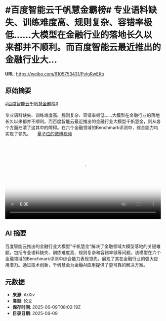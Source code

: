 # #百度智能云千帆慧金霸榜# 专业语料缺失、训练难度高、规则复杂、容错率极低……大模型在金融行业的落地长久以来都并不顺利。而百度智能云最近推出的金融行业大...

**URL**: https://weibo.com/6105753431/PvIgRwEKo

## 原始摘要

<a href="https://m.weibo.cn/search?containerid=231522type%3D1%26t%3D10%26q%3D%23%E7%99%BE%E5%BA%A6%E6%99%BA%E8%83%BD%E4%BA%91%E5%8D%83%E5%B8%86%E6%85%A7%E9%87%91%E9%9C%B8%E6%A6%9C%23&amp;extparam=%23%E7%99%BE%E5%BA%A6%E6%99%BA%E8%83%BD%E4%BA%91%E5%8D%83%E5%B8%86%E6%85%A7%E9%87%91%E9%9C%B8%E6%A6%9C%23" data-hide=""><span class="surl-text">#百度智能云千帆慧金霸榜#</span></a> <br><br>专业语料缺失、训练难度高、规则复杂、容错率极低……大模型在金融行业的落地长久以来都并不顺利。而百度智能云最近推出的金融行业大模型千帆慧金，则从各个方面扫清了这其中的障碍。在六个金融领域的Benchmark评测中，综合能力均实现了领先。 <a href="https://video.weibo.com/show?fid=1034:5175573807562845" data-hide=""><span class="url-icon"><img style="width: 1rem;height: 1rem" src="https://h5.sinaimg.cn/upload/2015/09/25/3/timeline_card_small_video_default.png" referrerpolicy="no-referrer"></span><span class="surl-text">量子位的微博视频</span></a> <br clear="both"><div style="clear: both"></div><video controls="controls" poster="https://tvax3.sinaimg.cn/orj480/006Fd7o3ly1i28wml18v2j30u01hctb8.jpg" style="width: 100%"><source src="https://f.video.weibocdn.com/o0/yhg8YHWFlx08oTYXIOcM01041201asXn0E010.mp4?label=mp4_720p&amp;template=720x1280.24.0&amp;ori=0&amp;ps=1CwnkDw1GXwCQx&amp;Expires=1749459394&amp;ssig=hNMVitiS%2F8&amp;KID=unistore,video"><source src="https://f.video.weibocdn.com/o0/5GebYlxglx08oTYXvgwE01041200J2tp0E010.mp4?label=mp4_hd&amp;template=540x960.24.0&amp;ori=0&amp;ps=1CwnkDw1GXwCQx&amp;Expires=1749459394&amp;ssig=0bZEKdrJZ%2B&amp;KID=unistore,video"><source src="https://f.video.weibocdn.com/o0/L2axrz8Llx08oTYXiTqw01041200oRc30E010.mp4?label=mp4_ld&amp;template=360x640.24.0&amp;ori=0&amp;ps=1CwnkDw1GXwCQx&amp;Expires=1749459394&amp;ssig=PMadUa%2BE55&amp;KID=unistore,video"><p>视频无法显示，请前往<a href="https://video.weibo.com/show?fid=1034%3A5175573807562845" target="_blank" rel="noopener noreferrer">微博视频</a>观看。</p></video>

## AI 摘要

百度智能云推出的金融行业大模型"千帆慧金"解决了金融领域大模型落地的关键难题，包括专业语料缺失、训练难度高、规则复杂和容错率低等问题。该模型在六个金融领域的Benchmark评测中综合能力表现领先，展现了其在金融行业的强大应用潜力。通过技术创新，千帆慧金为金融AI应用提供了更可靠的解决方案。

## 元数据

- **来源**: ArXiv
- **类型**: 论文
- **保存时间**: 2025-06-09T08:02:19Z
- **目录日期**: 2025-06-09
